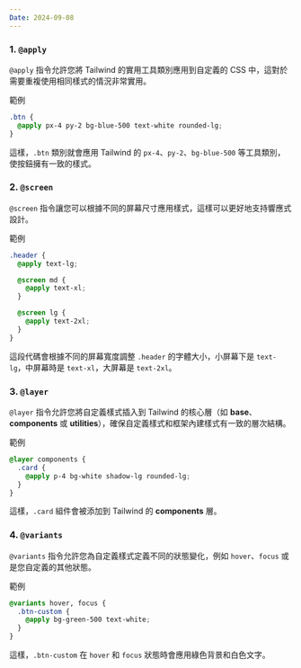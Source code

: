 ```yaml
---
Date: 2024-09-08
---
```

### 1. `@apply`
`@apply` 指令允許您將 Tailwind 的實用工具類別應用到自定義的 CSS 中，這對於需要重複使用相同樣式的情況非常實用。

範例
```css
.btn {
  @apply px-4 py-2 bg-blue-500 text-white rounded-lg;
}
```

這樣，`.btn` 類別就會應用 Tailwind 的 `px-4`、`py-2`、`bg-blue-500` 等工具類別，使按鈕擁有一致的樣式。
### 2. `@screen`
`@screen` 指令讓您可以根據不同的屏幕尺寸應用樣式，這樣可以更好地支持響應式設計。

範例
```css
.header {
  @apply text-lg;

  @screen md {
    @apply text-xl;
  }

  @screen lg {
    @apply text-2xl;
  }
}
```

這段代碼會根據不同的屏幕寬度調整 `.header` 的字體大小，小屏幕下是 `text-lg`，中屏幕時是 `text-xl`，大屏幕是 `text-2xl`。
### 3. `@layer`
`@layer` 指令允許您將自定義樣式插入到 Tailwind 的核心層（如 **base**、**components** 或 **utilities**），確保自定義樣式和框架內建樣式有一致的層次結構。

範例
```css
@layer components {
  .card {
    @apply p-4 bg-white shadow-lg rounded-lg;
  }
}
```

這樣，`.card` 組件會被添加到 Tailwind 的 **components** 層。
### 4. `@variants`
`@variants` 指令允許您為自定義樣式定義不同的狀態變化，例如 `hover`、`focus` 或是您自定義的其他狀態。

範例
```css
@variants hover, focus {
  .btn-custom {
    @apply bg-green-500 text-white;
  }
}
```

這樣，`.btn-custom` 在 `hover` 和 `focus` 狀態時會應用綠色背景和白色文字。